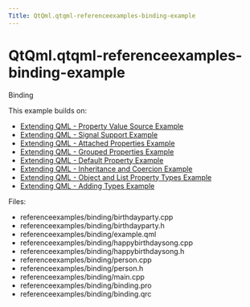 ```yaml
---
Title: QtQml.qtqml-referenceexamples-binding-example
---
```


# QtQml.qtqml-referenceexamples-binding-example

<span class="subtitle"></span>
<!-- $$$referenceexamples/binding-description -->
<p>Binding<p>This example builds on:</p>
<ul>
<li><a href="https://developer.ubuntu.comapps/qml/sdk-14.10/QtQml.referenceexamples-valuesource/">Extending QML - Property Value Source Example</a></li>
<li><a href="https://developer.ubuntu.comapps/qml/sdk-14.10/QtQml.referenceexamples-signal/">Extending QML - Signal Support Example</a></li>
<li><a href="https://developer.ubuntu.comapps/qml/sdk-14.10/QtQml.referenceexamples-attached/">Extending QML - Attached Properties Example</a></li>
<li><a href="https://developer.ubuntu.comapps/qml/sdk-14.10/QtQml.referenceexamples-grouped/">Extending QML - Grouped Properties Example</a></li>
<li><a href="https://developer.ubuntu.comapps/qml/sdk-14.10/QtQml.referenceexamples-default/">Extending QML - Default Property Example</a></li>
<li><a href="https://developer.ubuntu.comapps/qml/sdk-14.10/QtQml.referenceexamples-coercion/">Extending QML - Inheritance and Coercion Example</a></li>
<li><a href="https://developer.ubuntu.comapps/qml/sdk-14.10/QtQml.referenceexamples-properties/">Extending QML - Object and List Property Types Example</a></li>
<li><a href="https://developer.ubuntu.comapps/qml/sdk-14.10/QtQml.referenceexamples-adding/">Extending QML - Adding Types Example</a></li>
</ul>
<p>Files:</p>
<ul>
<li>referenceexamples/binding/birthdayparty.cpp</li>
<li>referenceexamples/binding/birthdayparty.h</li>
<li>referenceexamples/binding/example.qml</li>
<li>referenceexamples/binding/happybirthdaysong.cpp</li>
<li>referenceexamples/binding/happybirthdaysong.h</li>
<li>referenceexamples/binding/person.cpp</li>
<li>referenceexamples/binding/person.h</li>
<li>referenceexamples/binding/main.cpp</li>
<li>referenceexamples/binding/binding.pro</li>
<li>referenceexamples/binding/binding.qrc</li>
</ul>
<!-- @@@referenceexamples/binding -->
